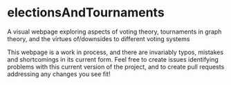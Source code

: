 # electionsAndTournaments
A visual webpage exploring aspects of voting theory, tournaments in graph theory, and the virtues of/downsides to different voting systems

This webpage is a work in process, and there are invariably typos, mistakes and shortcomings in its current form. Feel free to create issues identifying problems with this current version of the project, and to create pull requests addressing any changes you see fit!